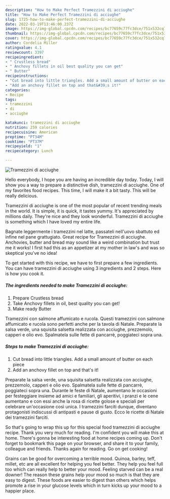 ```yaml
---
description: "How to Make Perfect Tramezzini di acciughe"
title: "How to Make Perfect Tramezzini di acciughe"
slug: 1725-how-to-make-perfect-tramezzini-di-acciughe
date: 2022-03-19T13:46:00.237Z
image: https://img-global.cpcdn.com/recipes/bc77659c77fc3dce/751x532cq70/tramezzini-di-acciughe-recipe-main-photo.jpg
thumbnail: https://img-global.cpcdn.com/recipes/bc77659c77fc3dce/751x532cq70/tramezzini-di-acciughe-recipe-main-photo.jpg
cover: https://img-global.cpcdn.com/recipes/bc77659c77fc3dce/751x532cq70/tramezzini-di-acciughe-recipe-main-photo.jpg
author: Cordelia Miller
ratingvalue: 4.1
reviewcount: 3397
recipeingredient:
- " Crustless bread"
- " Anchovy fillets in oil best quality you can get"
- " Butter"
recipeinstructions:
- "Cut bread into little triangles. Add a small amount of butter on each piece"
- "Add an anchovy fillet on top and that&#39;s it!"
categories:
- Recipe
tags:
- tramezzini
- di
- acciughe

katakunci: tramezzini di acciughe 
nutrition: 259 calories
recipecuisine: American
preptime: "PT34M"
cooktime: "PT37M"
recipeyield: "1"
recipecategory: Lunch

---
```



![Tramezzini di acciughe](https://img-global.cpcdn.com/recipes/bc77659c77fc3dce/751x532cq70/tramezzini-di-acciughe-recipe-main-photo.jpg)

Hello everybody, I hope you are having an incredible day today. Today, I will show you a way to prepare a distinctive dish, tramezzini di acciughe. One of my favorites food recipes. This time, I will make it a bit tasty. This will be really delicious.

Tramezzini di acciughe is one of the most popular of recent trending meals in the world. It is simple, it is quick, it tastes yummy. It's appreciated by millions daily. They're nice and they look wonderful. Tramezzini di acciughe is something which I have loved my entire life.

Bagnate leggermente i tramezzini nel latte, passateli nell&#39;uovo sbattuto ed infine nel pane grattugiato. Great recipe for Tramezzini di acciughe. Anchovies, butter and bread may sound like a weird combination but trust me it works! I first had this as an appetizer at my mother in law&#39;s and was so skeptical you&#39;ve no idea!


To get started with this recipe, we have to first prepare a few ingredients. You can have tramezzini di acciughe using 3 ingredients and 2 steps. Here is how you cook it.

<!--inarticleads1-->

##### The ingredients needed to make Tramezzini di acciughe:

1. Prepare  Crustless bread
1. Take  Anchovy fillets in oil, best quality you can get!
1. Make ready  Butter


Tramezzini con salmone affumicato e rucola. Questi tramezzini con salmone affumicato e rucola sono perfetti anche per la tavola di Natale. Preparate la salsa verde, una squisita salsetta realizzata con acciughe, prezzemolo, capperi e olio evo. Spalmatela sulle fette di pancarrè, poggiateci sopra una. 

<!--inarticleads2-->

##### Steps to make Tramezzini di acciughe:

1. Cut bread into little triangles. Add a small amount of butter on each piece
1. Add an anchovy fillet on top and that&#39;s it!


Preparate la salsa verde, una squisita salsetta realizzata con acciughe, prezzemolo, capperi e olio evo. Spalmatela sulle fette di pancarrè, poggiateci sopra una. Durante le feste di Natale, aumentano le occasioni per festeggiare insieme ad amici e familiari, gli aperitivi, i pranzi e le cene aumentano e con essi anche la rosa di ricette golose e speciali per celebrare un&#39;occasione così unica. I tramezzini farciti dunque, diventano protagonisti indiscussi di antipasti e pause di gusto. Ecco le ricette di Natale dei tramezzini farciti. 

So that's going to wrap this up for this special food tramezzini di acciughe recipe. Thank you very much for reading. I'm confident you will make this at home. There's gonna be interesting food at home recipes coming up. Don't forget to bookmark this page on your browser, and share it to your family, colleague and friends. Thanks again for reading. Go on get cooking!

Grains can be good for overcoming a terrible mood. Quinoa, barley, teff, millet, etc are all excellent for helping you feel better. They help you feel full too which can really help to better your mood. Feeling starved can be a real downer! The reason these grains help your mood so much is that they are easy to digest. These foods are easier to digest than others which helps promote a rise in your glucose levels which in turn kicks up your mood to a happier place.
